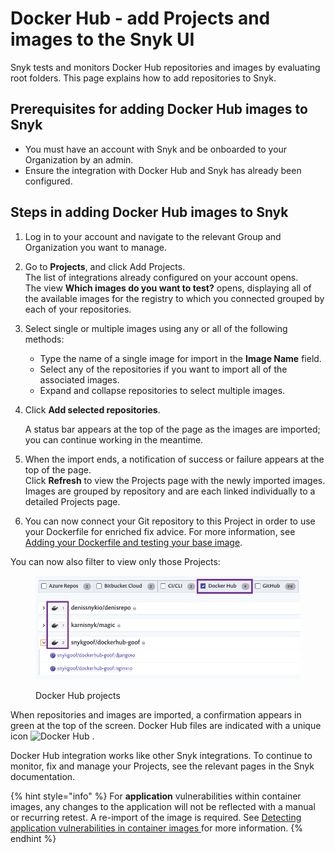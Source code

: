 # Docker Hub - add Projects and images to the Snyk UI

Snyk tests and monitors Docker Hub repositories and images by evaluating root folders. This page explains how to add repositories to Snyk.

## **Prerequisites for adding Docker Hub images to Snyk**

* You must have an account with Snyk and be onboarded to your Organization by an admin.
* Ensure the integration with Docker Hub and Snyk has already been configured.

## **Steps in adding Docker Hub images to Snyk**

1. Log in to your account and navigate to the relevant Group and Organization you want to manage.
2. Go to **Projects**, and click Add Projects.\
   The list of integrations already configured on your account opens.\
   The view **Which images do you want to test?** opens, displaying all of the available images for the registry to which you connected grouped by each of your repositories.
3. Select single or multiple images using any or all of the following methods:
   * Type the name of a single image for import in the **Image Name** field.
   * Select any of the repositories if you want to import all of the associated images.
   * Expand and collapse repositories to select multiple images.
4.  Click **Add selected repositories**.

    A status bar appears at the top of the page as the images are imported; you can continue working in the meantime.
5. When the import ends, a notification of success or failure appears at the top of the page.\
   Click **Refresh** to view the Projects page with the newly imported images.\
   Images are grouped by repository and are each linked individually to a detailed Projects page.
6. You can now connect your Git repository to this Project in order to use your Dockerfile for enriched fix advice. For more information, see [Adding your Dockerfile and testing your base image](../../scan-your-dockerfile/adding-your-dockerfile-and-testing-your-base-image.md).

You can now also filter to view only those Projects:

<figure><img src="../../../.gitbook/assets/uuid-ce306bb8-1d6d-c895-bdb5-3a7cd551977b-en (1) (1) (1) (1) (1) (1) (1) (1) (1) (1) (1) (1) (1) (1) (1) (1) (1) (1) (1) (1) (1) (1) (1) (1) (1) (1) (1) (1) (1) (1).png" alt="Docker Hub projects"><figcaption><p>Docker Hub projects</p></figcaption></figure>

When repositories and images are imported, a confirmation appears in green at the top of the screen. Docker Hub files are indicated with a unique icon ![Docker Hub](../../../.gitbook/assets/docker-hub-logo.png) .

Docker Hub integration works like other Snyk integrations. To continue to monitor, fix and manage your Projects, see the relevant pages in the Snyk documentation.

{% hint style="info" %}
For **application** vulnerabilities within container images, any changes to the application will not be reflected with a manual or recurring retest. A re-import of the image is required. See [Detecting application vulnerabilities in container images ](../../using-snyk-container/detecting-application-vulnerabilities-in-container-images.md)for more information.
{% endhint %}
